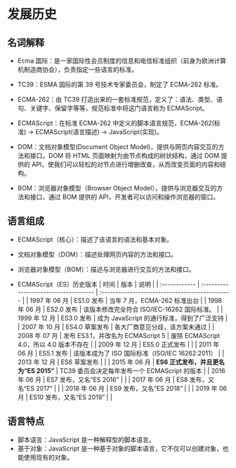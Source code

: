 # 发展历史

<!-- ECMA-262 就是一套标准的文档，文档里面将实现了这种标准的语言叫做 ECMAScript，JavaScript 实现了这种标准。ECMA-262 第9版，被称为ES9 -->

## 名词解释

- Ecma 国际：是一家国际性会员制度的信息和电信标准组织（前身为欧洲计算机制造商协会），负责指定一些语言的标准。

- TC39：ESMA 国际的第 39 号技术专家委员会，制定了 ECMA-262 标准。

- ECMA-262：由 TC39 打造出来的一套标准规范，定义了：语法、类型、语句、关键字、保留字等等，规范标准中将这门语言称为 ECMAScript。

- ECMAScript：在标准 ECMA-262 中定义的脚本语言规范，ECMA-262(标准) -> ECMAScript(语言描述) -> JavaScript(实现)。

* DOM：文档对象模型(Document Object Model)，提供与网页内容交互的方法和接口，DOM 将 HTML 页面映射为由节点构成的树状结构，通过 DOM 提供的 API，使我们可以轻松的对节点进行增删改查，从而改变页面的内容和结构。

* BOM：浏览器对象模型（Browser Object Model），提供与浏览器交互的方法和接口，通过 BOM 提供的 API，开发者可以访问和操作浏览器的窗口。

## 语言组成

- ECMAScript（核心）：描述了该语言的语法和基本对象。

- 文档对象模型（DOM）：描述处理网页内容的方法和接口。

- 浏览器对象模型（BOM）：描述与浏览器进行交互的方法和接口。

- ECMAScript（ES）历史版本
  | 时间 | 版本 | 说明 |
  | :------------ | :------------------------------------ | :---------------------------------------------- |
  | 1997 年 06 月 | ES1.0 发布 | 当年 7 月，ECMA-262 标准出台 |
  | 1998 年 06 月 | ES2.0 发布 | 该版本修改完全符合 ISO/IEC-16262 国际标准。 |
  | 1999 年 12 月 | ES3.0 发布 | 成为 JavaScript 的通行标准，得到了广泛支持 |
  | 2007 年 10 月 | ES4.0 草案发布 | 各大厂商意见分歧，该方案未通过 |
  | 2008 年 07 月 | 发布 ES3.1，并改名为 ECMAScript 5 | 废除 ECMAScript 4.0，所以 4.0 版本不存在 |
  | 2009 年 12 月 | ES5.0 正式发布 | |
  | 2011 年 06 月 | ES5.1 发布 | 该版本成为了 ISO 国际标准（ISO/IEC 16262:2011） |
  | 2013 年 12 月 | ES6 草案发布 | |
  | 2015 年 06 月 | **ES6 正式发布，并且更名为“ES 2015”** | TC39 委员会决定每年发布一个 ECMAScript 的版本 |
  | 2016 年 06 月 | ES7 发布，又名“ES 2016” | |
  | 2017 年 06 月 | ES8 发布，又名“ES 2017” | |
  | 2018 年 06 月 | ES9 发布，又名“ES 2018” | |
  | 2019 年 06 月 | ES10 发布，又名“ES 2019” | |

## 语言特点

- 脚本语言：JavaScript 是一种解释型的脚本语言。
- 基于对象：JavaScript 是一种基于对象的脚本语言，它不仅可以创建对象，也能使用现有的对象。
